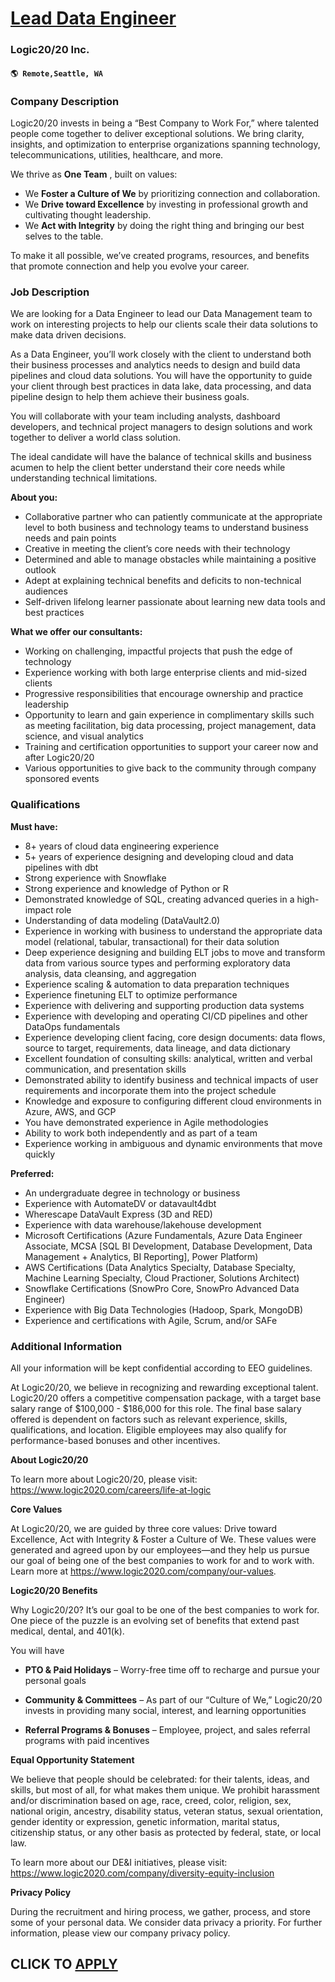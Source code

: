 # [Lead Data Engineer](https://www.remotewlb.com/apply/lead-data-engineer-107246)  
### Logic20/20 Inc.  
#### `🌎 Remote,Seattle, WA`  

### **Company Description**

Logic20/20 invests in being a “Best Company to Work For,” where talented people come together to deliver exceptional solutions. We bring clarity, insights, and optimization to enterprise organizations spanning technology, telecommunications, utilities, healthcare, and more.

We thrive as **One Team** , built on values:

  * We **Foster a Culture of We** by prioritizing connection and collaboration. 
  * We **Drive toward Excellence** by investing in professional growth and cultivating thought leadership. 
  * We **Act with Integrity** by doing the right thing and bringing our best selves to the table. 

To make it all possible, we’ve created programs, resources, and benefits that promote connection and help you evolve your career.

### **Job Description**

We are looking for a Data Engineer to lead our Data Management team to work on interesting projects to help our clients scale their data solutions to make data driven decisions.

As a Data Engineer, you’ll work closely with the client to understand both their business processes and analytics needs to design and build data pipelines and cloud data solutions. You will have the opportunity to guide your client through best practices in data lake, data processing, and data pipeline design to help them achieve their business goals.

You will collaborate with your team including analysts, dashboard developers, and technical project managers to design solutions and work together to deliver a world class solution.

The ideal candidate will have the balance of technical skills and business acumen to help the client better understand their core needs while understanding technical limitations.

**About you:**

  * Collaborative partner who can patiently communicate at the appropriate level to both business and technology teams to understand business needs and pain points 
  * Creative in meeting the client’s core needs with their technology 
  * Determined and able to manage obstacles while maintaining a positive outlook 
  * Adept at explaining technical benefits and deficits to non-technical audiences 
  * Self-driven lifelong learner passionate about learning new data tools and best practices 

**What we offer our consultants:**

  * Working on challenging, impactful projects that push the edge of technology 
  * Experience working with both large enterprise clients and mid-sized clients 
  * Progressive responsibilities that encourage ownership and practice leadership 
  * Opportunity to learn and gain experience in complimentary skills such as meeting facilitation, big data processing, project management, data science, and visual analytics 
  * Training and certification opportunities to support your career now and after Logic20/20 
  * Various opportunities to give back to the community through company sponsored events 

### **Qualifications**

 **Must have:**

  * 8+ years of cloud data engineering experience 
  * 5+ years of experience designing and developing cloud and data pipelines with dbt
  * Strong experience with Snowflake
  * Strong experience and knowledge of Python or R
  * Demonstrated knowledge of SQL, creating advanced queries in a high-impact role 
  * Understanding of data modeling (DataVault2.0) 
  * Experience in working with business to understand the appropriate data model (relational, tabular, transactional) for their data solution
  * Deep experience designing and building ELT jobs to move and transform data from various source types and performing exploratory data analysis, data cleansing, and aggregation 
  * Experience scaling & automation to data preparation techniques
  * Experience finetuning ELT to optimize performance 
  * Experience with delivering and supporting production data systems 
  * Experience with developing and operating CI/CD pipelines and other DataOps fundamentals 
  * Experience developing client facing, core design documents: data flows, source to target, requirements, data lineage, and data dictionary
  * Excellent foundation of consulting skills: analytical, written and verbal communication, and presentation skills 
  * Demonstrated ability to identify business and technical impacts of user requirements and incorporate them into the project schedule 
  * Knowledge and exposure to configuring different cloud environments in Azure, AWS, and GCP 
  * You have demonstrated experience in Agile methodologies 
  * Ability to work both independently and as part of a team 
  * Experience working in ambiguous and dynamic environments that move quickly 

**Preferred:**

  * An undergraduate degree in technology or business 
  * Experience with AutomateDV or datavault4dbt
  * Wherescape DataVault Express (3D and RED)
  * Experience with data warehouse/lakehouse development
  * Microsoft Certifications (Azure Fundamentals, Azure Data Engineer Associate, MCSA [SQL BI Development, Database Development, Data Management + Analytics, BI Reporting], Power Platform) 
  * AWS Certifications (Data Analytics Specialty, Database Specialty, Machine Learning Specialty, Cloud Practioner, Solutions Architect) 
  * Snowflake Certifications (SnowPro Core, SnowPro Advanced Data Engineer) 
  * Experience with Big Data Technologies (Hadoop, Spark, MongoDB) 
  * Experience and certifications with Agile, Scrum, and/or SAFe 

### **Additional Information**

All your information will be kept confidential according to EEO guidelines.

At Logic20/20, we believe in recognizing and rewarding exceptional talent. Logic20/20 offers a competitive compensation package, with a target base salary range of $100,000 - $186,000 for this role. The final base salary offered is dependent on factors such as relevant experience, skills, qualifications, and location. Eligible employees may also qualify for performance-based bonuses and other incentives.

 **About Logic20/20**

To learn more about Logic20/20, please visit: https://www.logic2020.com/careers/life-at-logic

**Core Values**

At Logic20/20, we are guided by three core values: Drive toward Excellence, Act with Integrity & Foster a Culture of We. These values were generated and agreed upon by our employees—and they help us pursue our goal of being one of the best companies to work for and to work with. Learn more at https://www.logic2020.com/company/our-values.

**Logic20/20 Benefits**

Why Logic20/20? It’s our goal to be one of the best companies to work for. One piece of the puzzle is an evolving set of benefits that extend past medical, dental, and 401(k).

You will have

  * **PTO & Paid Holidays** – Worry-free time off to recharge and pursue your personal goals 

  * **Community & Committees** – As part of our “Culture of We,” Logic20/20 invests in providing many social, interest, and learning opportunities 

  * **Referral Programs & Bonuses** – Employee, project, and sales referral programs with paid incentives 

**Equal Opportunity Statement**

We believe that people should be celebrated: for their talents, ideas, and skills, but most of all, for what makes them unique. We prohibit harassment and/or discrimination based on age, race, creed, color, religion, sex, national origin, ancestry, disability status, veteran status, sexual orientation, gender identity or expression, genetic information, marital status, citizenship status, or any other basis as protected by federal, state, or local law.

To learn more about our DE&I initiatives, please visit: https://www.logic2020.com/company/diversity-equity-inclusion

**Privacy Policy**

During the recruitment and hiring process, we gather, process, and store some of your personal data. We consider data privacy a priority. For further information, please view our company privacy policy.

  
## CLICK TO [APPLY](https://www.remotewlb.com/apply/lead-data-engineer-107246)


